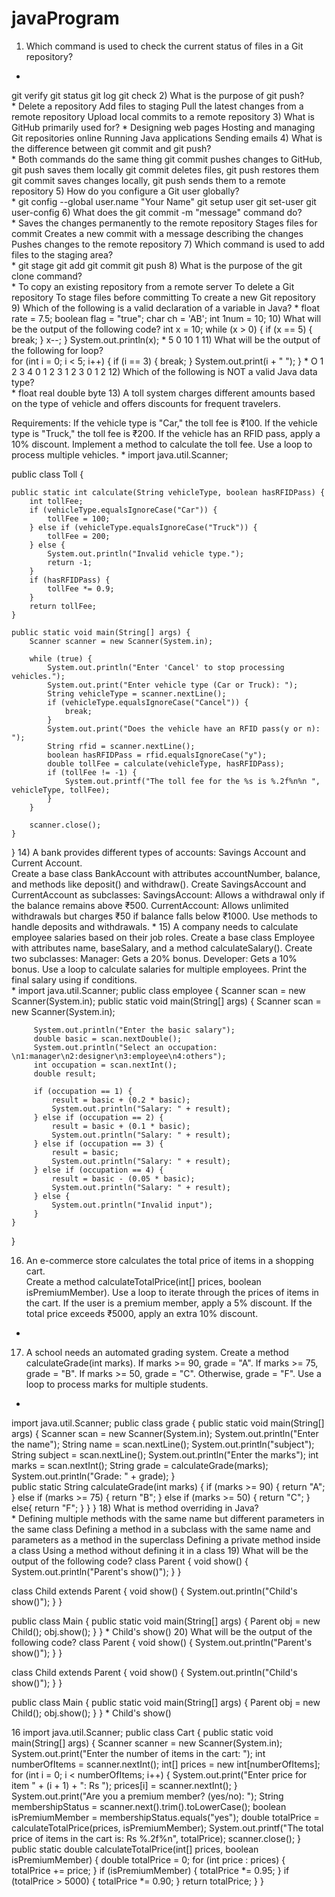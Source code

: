# javaProgram
1) Which command is used to check the current status of files in a Git repository?  
*
git verify
git status
git log
git check
2) What is the purpose of git push?  
*
Delete a repository
Add files to staging
Pull the latest changes from a remote repository
Upload local commits to a remote repository
3) What is GitHub primarily used for?
*
Designing web pages
Hosting and managing Git repositories online
Running Java applications
Sending emails
4) What is the difference between git commit and git push?  
*
Both commands do the same thing
git commit pushes changes to GitHub, git push saves them locally
git commit deletes files, git push restores them
git commit saves changes locally, git push sends them to a remote repository
5) How do you configure a Git user globally?  
*
git config --global user.name "Your Name"
git setup user
git set-user
git user-config
6) What does the git commit -m "message" command do?  
*
Saves the changes permanently to the remote repository
Stages files for commit
Creates a new commit with a message describing the changes
Pushes changes to the remote repository
7) Which command is used to add files to the staging area?  
*
git stage
git add
git commit
git push
 8) What is the purpose of the git clone command?  
*
To copy an existing repository from a remote server
To delete a Git repository
To stage files before committing
To create a new Git repository
9) Which of the following is a valid declaration of a variable in Java?
*
float rate = 7.5;
boolean flag = "true";
char ch = 'AB';
int 1num = 10;
10) What will be the output of the following code?
int x = 10;
while (x > 0) {
    if (x == 5) {
        break;
    }
    x--;
}
System.out.println(x);
*
5
0
10
1
 11) What will be the output of the following for loop?  
for (int i = 0; i < 5; i++) {
    if (i == 3) {
        break;
    }
    System.out.print(i + " ");
}
*
O 1 2 3 4
0 1 2 3
1 2 3
0 1 2
 12) Which of the following is NOT a valid Java data type?  
*
float
real
double
byte
13) A toll system charges different amounts based on the type of vehicle and offers discounts for frequent travelers.

Requirements: If the vehicle type is "Car," the toll fee is ₹100. If the vehicle type is "Truck," the toll fee is ₹200. If the vehicle has an RFID pass, apply a 10% discount. Implement a method to calculate the toll fee. Use a loop to process multiple vehicles.
*
import java.util.Scanner;

public class Toll {

    public static int calculate(String vehicleType, boolean hasRFIDPass) {
        int tollFee;
        if (vehicleType.equalsIgnoreCase("Car")) {
            tollFee = 100;
        } else if (vehicleType.equalsIgnoreCase("Truck")) {
            tollFee = 200;
        } else {
            System.out.println("Invalid vehicle type.");
            return -1;
        }
        if (hasRFIDPass) {
            tollFee *= 0.9;
        }
        return tollFee;
    }

    public static void main(String[] args) {
        Scanner scanner = new Scanner(System.in);

        while (true) {
            System.out.println("Enter 'Cancel' to stop processing vehicles.");
            System.out.print("Enter vehicle type (Car or Truck): ");
            String vehicleType = scanner.nextLine();
            if (vehicleType.equalsIgnoreCase("Cancel")) {
                break;
            }
            System.out.print("Does the vehicle have an RFID pass(y or n): ");
            String rfid = scanner.nextLine();
            boolean hasRFIDPass = rfid.equalsIgnoreCase("y");
            double tollFee = calculate(vehicleType, hasRFIDPass);
            if (tollFee != -1) {
                System.out.printf("The toll fee for the %s is %.2f%n%n ", vehicleType, tollFee);
            }
        }

        scanner.close();
    }
}
 14) A bank provides different types of accounts: Savings Account and Current Account.  
Create a base class BankAccount with attributes accountNumber, balance, and methods like deposit() and withdraw(). Create SavingsAccount and CurrentAccount as subclasses: SavingsAccount: Allows a withdrawal only if the balance remains above ₹500. CurrentAccount: Allows unlimited withdrawals but charges ₹50 if balance falls below ₹1000. Use methods to handle deposits and withdrawals.
*
 15) A company needs to calculate employee salaries based on their job roles.
Create a base class Employee with attributes name, baseSalary, and a method calculateSalary(). Create two subclasses: Manager: Gets a 20% bonus. Developer: Gets a 10% bonus. Use a loop to calculate salaries for multiple employees. Print the final salary using if conditions.    
*
import java.util.Scanner;
 public class employee {
     Scanner scan = new Scanner(System.in);
     public static void main(String[] args) {
         Scanner scan = new Scanner(System.in);
 
         System.out.println("Enter the basic salary");
         double basic = scan.nextDouble(); 
         System.out.println("Select an occupation: \n1:manager\n2:designer\n3:employee\n4:others");
         int occupation = scan.nextInt();
         double result;
         
         if (occupation == 1) {
             result = basic + (0.2 * basic); 
             System.out.println("Salary: " + result);
         } else if (occupation == 2) {
             result = basic + (0.1 * basic);
             System.out.println("Salary: " + result);
         } else if (occupation == 3) {
             result = basic;
             System.out.println("Salary: " + result);
         } else if (occupation == 4) {
             result = basic - (0.05 * basic);
             System.out.println("Salary: " + result);
         } else {
             System.out.println("Invalid input");       
         }   
    }
 }
 
16) An e-commerce store calculates the total price of items in a shopping cart.  
Create a method calculateTotalPrice(int[] prices, boolean isPremiumMember). Use a loop to iterate through the prices of items in the cart. If the user is a premium member, apply a 5% discount. If the total price exceeds ₹5000, apply an extra 10% discount.
*
 17) A school needs an automated grading system. 
Create a method calculateGrade(int marks). If marks >= 90, grade = "A". If marks >= 75, grade = "B". If marks >= 50, grade = "C". Otherwise, grade = "F". Use a loop to process marks for multiple students.
*
import java.util.Scanner;
 public class grade {
    public static void main(String[] args) {
        Scanner scan = new Scanner(System.in);
        System.out.println("Enter the name");
        String name = scan.nextLine();
        System.out.println("subject");
        String subject = scan.nextLine();
        System.out.println("Enter the marks");
        int marks = scan.nextInt();
        String grade = calculateGrade(marks);
        System.out.println("Grade: " + grade);
    }   
    public static String calculateGrade(int marks) {
        if (marks >= 90) {
        return "A";
        } 
        else if (marks >= 75) {
            return "B";
        }
        else if (marks >= 50) {
            return "C";
        } 
        else{
            return "F";
        }
    }
}
18) What is method overriding in Java?  
*
Defining multiple methods with the same name but different parameters in the same class
Defining a method in a subclass with the same name and parameters as a method in the superclass
Defining a private method inside a class
Using a method without defining it in a class
19) What will be the output of the following code?
class Parent {
    void show() {
        System.out.println("Parent's show()");
    }
}

class Child extends Parent {
    void show() {
        System.out.println("Child's show()");
    }
}

public class Main {
    public static void main(String[] args) {
        Parent obj = new Child();
        obj.show();
    }
}
*
Child's show()
20) What will be the output of the following code?
class Parent {
    void show() {
        System.out.println("Parent's show()");
    }
}

class Child extends Parent {
    void show() {
        System.out.println("Child's show()");
    }
}

public class Main {
    public static void main(String[] args) {
        Parent obj = new Child();
        obj.show();
    }
}
*
Child's show()




16
import java.util.Scanner;
public class Cart {
    public static void main(String[] args) {
        Scanner scanner = new Scanner(System.in);
        System.out.print("Enter the number of items in the cart: ");
        int numberOfItems = scanner.nextInt();
        int[] prices = new int[numberOfItems];
        for (int i = 0; i < numberOfItems; i++) {
            System.out.print("Enter price for item " + (i + 1) + ": Rs ");
            prices[i] = scanner.nextInt();
        }
        System.out.print("Are you a premium member? (yes/no): ");
        String membershipStatus = scanner.next().trim().toLowerCase();
        boolean isPremiumMember = membershipStatus.equals("yes");
        double totalPrice = calculateTotalPrice(prices, isPremiumMember);
        System.out.printf("The total price of items in the cart is: Rs %.2f%n", totalPrice);
        scanner.close();
    }
    public static double calculateTotalPrice(int[] prices, boolean isPremiumMember) {
        double totalPrice = 0;
        for (int price : prices) {
            totalPrice += price;
        }
        if (isPremiumMember) {
            totalPrice *= 0.95; 
        }
        if (totalPrice > 5000) {
            totalPrice *= 0.90;
        }
        return totalPrice;
    }
}